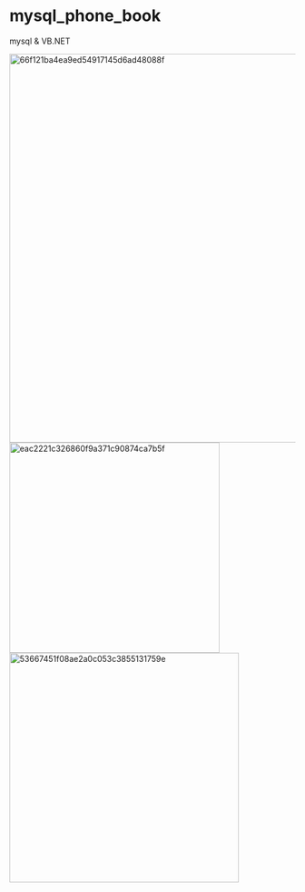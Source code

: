 # mysql_phone_book
mysql &amp; VB.NET



<img width="684" alt="66f121ba4ea9ed54917145d6ad48088f" src="https://user-images.githubusercontent.com/58457640/84143889-4e127100-aa92-11ea-859b-1d00db857a97.png">

<img width="370" alt="eac2221c326860f9a371c90874ca7b5f" src="https://user-images.githubusercontent.com/58457640/84143527-b3199700-aa91-11ea-908f-d2c614a51241.png">

<img width="404" alt="53667451f08ae2a0c053c3855131759e" src="https://user-images.githubusercontent.com/58457640/84143153-09d2a100-aa91-11ea-9c1e-6e594d202c3b.png">



